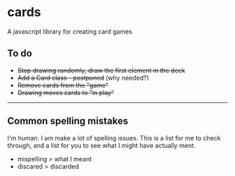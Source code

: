 # cards
A javascript library for creating card games

## To do
- ~~Stop drawing randomly, draw the first element in the deck~~
- ~~Add a Card class - postponed~~ (why needed?)
- ~~Remove cards from the "game"~~
- ~~Drawing moves cards to "in play"~~

--------------------------------------------------------------------------------

## Common spelling mistakes

I'm human. I am make a lot of spelling issues. This is a list for me to check through, and a list for you to see what I might have actually ment.

- mispelling > what I meant
- discared > discarded

